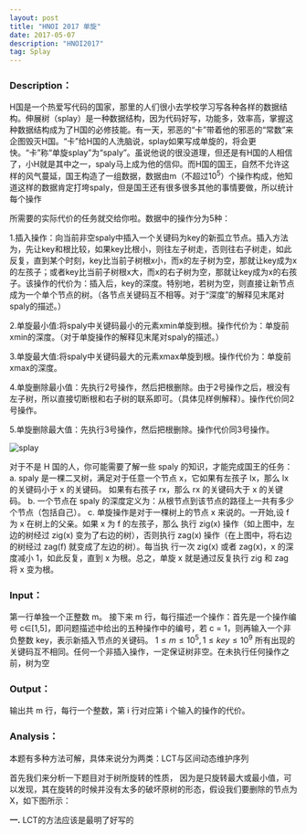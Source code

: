 ```yaml
---
layout: post
title: "HNOI 2017 单旋"
date: 2017-05-07
description: "HNOI2017"
tag: Splay
---
```


### **Description**：

H国是一个热爱写代码的国家，那里的人们很小去学校学习写各种各样的数据结构。伸展树（splay）是一种数据结构，因为代码好写，功能多，效率高，掌握这种数据结构成为了H国的必修技能。有一天，邪恶的“卡”带着他的邪恶的“常数”来企图毁灭H国。“卡”给H国的人洗脑说，splay如果写成单旋的，将会更快。“卡”称“单旋splay”为“spaly”。虽说他说的很没道理，但还是有H国的人相信了，小H就是其中之一，spaly马上成为他的信仰。而H国的国王，自然不允许这样的风气蔓延，国王构造了一组数据，数据由m（不超过$10^5$）个操作构成，他知道这样的数据肯定打垮spaly，但是国王还有很多很多其他的事情要做，所以统计每个操作

所需要的实际代价的任务就交给你啦。数据中的操作分为5种：

1.插入操作：向当前非空spaly中插入一个关键码为key的新孤立节点。插入方法为，先让key和根比较，如果key比根小，则往左子树走，否则往右子树走，如此反复，直到某个时刻，key比当前子树根x小，而x的左子树为空，那就让key成为x的左孩子；或者key比当前子树根x大，而x的右子树为空，那就让key成为x的右孩子。该操作的代价为：插入后，key的深度。特别地，若树为空，则直接让新节点成为一个单个节点的树。（各节点关键码互不相等。对于“深度”的解释见末尾对spaly的描述。）

2.单旋最小值:将spaly中关键码最小的元素xmin单旋到根。操作代价为：单旋前xmin的深度。（对于单旋操作的解释见末尾对spaly的描述。）

3.单旋最大值:将spaly中关键码最大的元素xmax单旋到根。操作代价为：单旋前xmax的深度。

4.单旋删除最小值：先执行2号操作，然后把根删除。由于2号操作之后，根没有左子树，所以直接切断根和右子树的联系即可。（具体见样例解释）。操作代价同2号操作。

5.单旋删除最大值：先执行3号操作，然后把根删除。操作代价同3号操作。

![splay](http://www.lydsy.com/JudgeOnline/upload/201704/vv1.jpg)

对于不是 H 国的人，你可能需要了解一些 spaly 的知识，才能完成国王的任务：
a. spaly 是一棵二叉树，满足对于任意一个节点 x，它如果有左孩子 lx，那么 lx 的关键码小于 x 的关键码。
如果有右孩子 rx，那么 rx 的关键码大于 x 的关键码。
b. 一个节点在 spaly 的深度定义为：从根节点到该节点的路径上一共有多少个节点（包括自己）。
c. 单旋操作是对于一棵树上的节点 x 来说的。一开始,设 f 为 x 在树上的父亲。如果 x 为 f 的左孩子，那么
执行 zig(x) 操作（如上图中，左边的树经过 zig(x) 变为了右边的树），否则执行 zag(x) 操作（在上图中，将右边的树经过 zag(f) 就变成了左边的树）。每当执 行一次 zig(x) 或者 zag(x)，x 的深度减小 1，如此反复，直到 x 为根。总之，单旋 x 就是通过反复执行 zig 和 zag 将 x 变为根。

### **Input**：
第一行单独一个正整数 m。
接下来 m 行，每行描述一个操作：首先是一个操作编号 c∈[1,5]，即问题描述中给出的五种操作中的编号，若 c = 1，则再输入一个非负整数 key，表示新插入节点的关键码。
$1≤m≤10^5,1≤key≤10^9$
所有出现的关键码互不相同。任何一个非插入操作，一定保证树非空。在未执行任何操作之前，树为空

### **Output**：
输出共 m 行，每行一个整数，第 i 行对应第 i 个输入的操作的代价。

### **Analysis**：
本题有多种方法可解，具体来说分为两类：LCT与区间动态维护序列

首先我们来分析一下题目对于树所旋转的性质，
因为是只旋转最大或最小值，可以发现，其在旋转的时候并没有太多的破坏原树的形态，假设我们要删除的节点为X，如下图所示：


**一.** LCT的方法应该是最明了好写的
